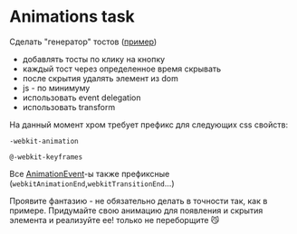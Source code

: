 # Animations task

Сделать "генератор" тостов ([пример](http://codepen.io/wontem/full/QwwKqy/))

* добавлять тосты по клику на кнопку
* каждый тост через определенное время скрывать
* после скрытия удалять элемент из dom
* js - по минимуму
* использовать event delegation
* использовать transform

На данный момент хром требует префикс для следующих css свойств:

`-webkit-animation`

`@-webkit-keyframes`

Все [AnimationEvent](https://developer.mozilla.org/en-US/docs/Web/Guide/CSS/Using_CSS_animations)-ы также префиксные (`webkitAnimationEnd`,`webkitTransitionEnd`...)

Проявите фантазию - не обязательно делать в точности так, как в примере. Придумайте свою анимацию для появления и скрытия элемента и реализуйте ее! только не переборщите :smirk_cat: 
